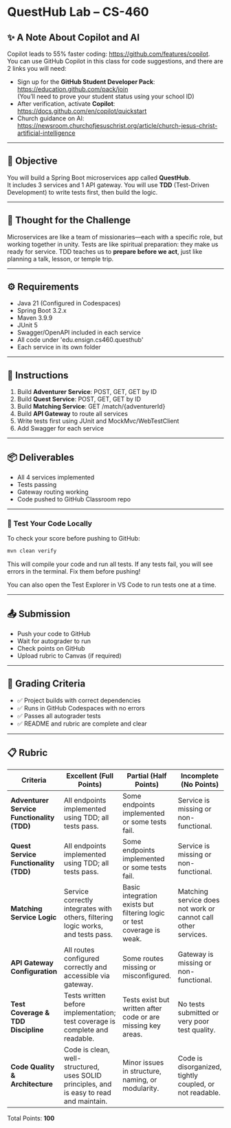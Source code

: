 # QuestHub Lab – CS-460

## ✨ A Note About Copilot and AI

Copilot leads to 55% faster coding: https://github.com/features/copilot.  
You can use GitHub Copilot in this class for code suggestions, and there are 2 links you will need:

- Sign up for the **GitHub Student Developer Pack**: https://education.github.com/pack/join  
  (You’ll need to prove your student status using your school ID)
- After verification, activate **Copilot**: https://docs.github.com/en/copilot/quickstart
- Church guidance on AI: https://newsroom.churchofjesuschrist.org/article/church-jesus-christ-artificial-intelligence

---

## 🎯 Objective

You will build a Spring Boot microservices app called **QuestHub**.  
It includes 3 services and 1 API gateway. You will use **TDD** (Test-Driven Development) to write tests first, then build the logic.

---

## 💭 Thought for the Challenge

Microservices are like a team of missionaries—each with a specific role, but working together in unity. Tests are like spiritual preparation: they make us ready for service. TDD teaches us to **prepare before we act**, just like planning a talk, lesson, or temple trip.

---

## ⚙️ Requirements

- Java 21 (Configured in Codespaces)
- Spring Boot 3.2.x
- Maven 3.9.9
- JUnit 5
- Swagger/OpenAPI included in each service
- All code under 'edu.ensign.cs460.questhub'
- Each service in its own folder

---

## 🧭 Instructions

1. Build **Adventurer Service**: POST, GET, GET by ID
2. Build **Quest Service**: POST, GET, GET by ID
3. Build **Matching Service**: GET /match/{adventurerId}
4. Build **API Gateway** to route all services
5. Write tests first using JUnit and MockMvc/WebTestClient
6. Add Swagger for each service

---

## 📦 Deliverables

- All 4 services implemented
- Tests passing
- Gateway routing working
- Code pushed to GitHub Classroom repo

---

### 🧪 Test Your Code Locally

To check your score before pushing to GitHub:

```bash
mvn clean verify
```
This will compile your code and run all tests. If any tests fail, you will see errors in the terminal. Fix them before pushing!

You can also open the Test Explorer in VS Code to run tests one at a time.

---

## 📤 Submission

- Push your code to GitHub
- Wait for autograder to run
- Check points on GitHub
- Upload rubric to Canvas (if required)

---

## 🧪 Grading Criteria

- ✅ Project builds with correct dependencies
- ✅ Runs in GitHub Codespaces with no errors
- ✅ Passes all autograder tests
- ✅ README and rubric are complete and clear

---

## 📋 Rubric

| **Criteria**                               | **Excellent (Full Points)**                                                              | **Partial (Half Points)**                                              | **Incomplete (No Points)**                                    | **Points** |
| ------------------------------------------ | ---------------------------------------------------------------------------------------- | ---------------------------------------------------------------------- | ------------------------------------------------------------- | ---------- |
| **Adventurer Service Functionality (TDD)** | All endpoints implemented using TDD; all tests pass.                                     | Some endpoints implemented or some tests fail.                         | Service is missing or non-functional.                         | 20         |
| **Quest Service Functionality (TDD)**      | All endpoints implemented using TDD; all tests pass.                                     | Some endpoints implemented or some tests fail.                         | Service is missing or non-functional.                         | 20         |
| **Matching Service Logic**                 | Service correctly integrates with others, filtering logic works, and tests pass.         | Basic integration exists but filtering logic or test coverage is weak. | Matching service does not work or cannot call other services. | 20         |
| **API Gateway Configuration**              | All routes configured correctly and accessible via gateway.                              | Some routes missing or misconfigured.                                  | Gateway is missing or non-functional.                         | 15         |
| **Test Coverage & TDD Discipline**         | Tests written before implementation; test coverage is complete and readable.             | Tests exist but written after code or are missing key areas.           | No tests submitted or very poor test quality.                 | 15         |
| **Code Quality & Architecture**            | Code is clean, well-structured, uses SOLID principles, and is easy to read and maintain. | Minor issues in structure, naming, or modularity.                      | Code is disorganized, tightly coupled, or not readable.       | 10         |
  
Total Points: **100**
